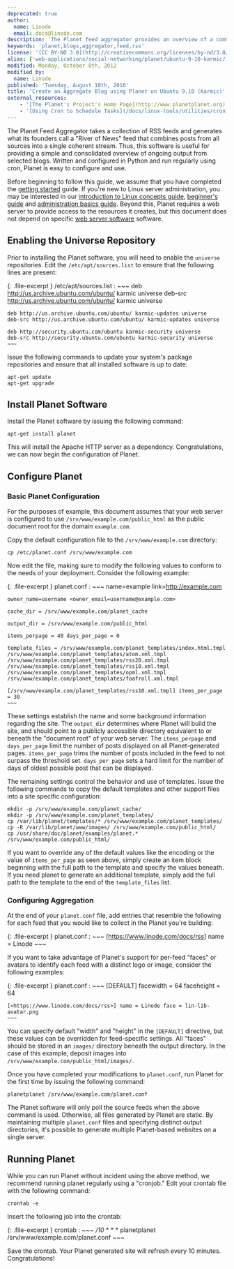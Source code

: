 ```yaml
---
deprecated: true
author:
  name: Linode
  email: docs@linode.com
description: 'The Planet feed aggregator provides an overview of a community by collecting all feeds produced by a community.'
keywords: 'planet,blogs,aggregator,feed,rss'
license: '[CC BY-ND 3.0](http://creativecommons.org/licenses/by-nd/3.0/us/)'
alias: ['web-applications/social-networking/planet/ubuntu-9-10-karmic/']
modified: Monday, October 8th, 2012
modified_by:
  name: Linode
published: 'Tuesday, August 10th, 2010'
title: 'Create an Aggregate Blog using Planet on Ubuntu 9.10 (Karmic)'
external_resources:
    - '[The Planet's Project's Home Page](http://www.planetplanet.org)'
    - '[Using Cron to Schedule Tasks](/docs/linux-tools/utilities/cron)'
---
```




The Planet Feed Aggregator takes a collection of RSS feeds and generates what its founders call a "River of News" feed that combines posts from all sources into a single coherent stream. Thus, this software is useful for providing a simple and consolidated overview of ongoing output from selected blogs. Written and configured in Python and run regularly using cron, Planet is easy to configure and use.

Before beginning to follow this guide, we assume that you have completed the [getting started](/docs/getting-started/) guide. If you're new to Linux server administration, you may be interested in our [introduction to Linux concepts guide](/docs/tools-reference/introduction-to-linux-concepts/), [beginner's guide](/docs/beginners-guide/) and [administration basics guide](/docs/using-linux/administration-basics). Beyond this, Planet requires a web server to provide access to the resources it creates, but this document does not depend on specific [web server software](/docs/web-servers/) software.

## Enabling the Universe Repository

Prior to installing the Planet software, you will need to enable the `universe` repositories. Edit the `/etc/apt/sources.list` to ensure that the following lines are present:

{: .file-excerpt }
/etc/apt/sources.list
:   ~~~
    deb http://us.archive.ubuntu.com/ubuntu/ karmic universe
    deb-src http://us.archive.ubuntu.com/ubuntu/ karmic universe

    deb http://us.archive.ubuntu.com/ubuntu/ karmic-updates universe
    deb-src http://us.archive.ubuntu.com/ubuntu/ karmic-updates universe

    deb http://security.ubuntu.com/ubuntu karmic-security universe
    deb-src http://security.ubuntu.com/ubuntu karmic-security universe
    ~~~

Issue the following commands to update your system's package repositories and ensure that all installed software is up to date:

    apt-get update
    apt-get upgrade

## Install Planet Software

Install the Planet software by issuing the following command:

    apt-get install planet

This will install the Apache HTTP server as a dependency. Congratulations, we can now begin the configuration of Planet.

## Configure Planet

### Basic Planet Configuration

For the purposes of example, this document assumes that your web server is configured to use `/srv/www/example.com/public_html` as the public document root for the domain `example.com`.

Copy the default configuration file to the `/srv/www/example.com` directory:

    cp /etc/planet.conf /srv/www/example.com

Now edit the file, making sure to modify the following values to conform to the needs of your deployment. Consider the following example:

{: .file-excerpt }
planet.conf
:   ~~~
    name=example link=http://example.com

    owner_name=username <owner_email=username@example.com>

    cache_dir = /srv/www/example.com/planet_cache

    output_dir = /srv/www/example.com/public_html

    items_perpage = 40 days_per_page = 0

    template_files = /srv/www/example.com/planet_templates/index.html.tmpl /srv/www/example.com/planet_templates/atom.xml.tmpl /srv/www/example.com/planet_templates/rss20.xml.tmpl /srv/www/example.com/planet_templates/rss10.xml.tmpl /srv/www/example.com/planet_templates/opml.xml.tmpl /srv/www/example.com/planet_templates/foafroll.xml.tmpl

    [/srv/www/example.com/planet_templates/rss10.xml.tmpl] items_per_page = 30
    ~~~

These settings establish the name and some background information regarding the site. The `output_dir` determines where Planet will build the site, and should point to a publicly accessible directory equivalent to or beneath the "document root" of your web server. The `items_perpage` and `days_per_page` limit the number of posts displayed on all Planet-generated pages. `items_per_page` trims the number of posts included in the feed to not surpass the threshold set. `days_per_page` sets a hard limit for the number of days of oldest possible post that can be displayed.

The remaining settings control the behavior and use of templates. Issue the following commands to copy the default templates and other support files into a site specific configuration:

    mkdir -p /srv/www/example.com/planet_cache/
    mkdir -p /srv/www/example.com/planet_templates/
    cp /var/lib/planet/templates/* /srv/www/example.com/planet_templates/
    cp -R /var/lib/planet/www/images/ /srv/www/example.com/public_html/
    cp /usr/share/doc/planet/examples/planet.* /srv/www/example.com/public_html/

If you want to override any of the default values like the encoding or the value of `items_per_page` as seen above, simply create an item block beginning with the full path to the template and specify the values beneath. If you need planet to generate an additional template, simply add the full path to the template to the end of the `template_files` list.

### Configuring Aggregation

At the end of your `planet.conf` file, add entries that resemble the following for each feed that you would like to collect in the Planet you're building:

{: .file-excerpt }
planet.conf
:   ~~~
    [<https://www.linode.com/docs/rss>]
    name = Linode
    ~~~

If you want to take advantage of Planet's support for per-feed "faces" or avatars to identify each feed with a distinct logo or image, consider the following examples:

{: .file-excerpt }
planet.conf
:   ~~~
    [DEFAULT] facewidth = 64 faceheight = 64

    [<https://www.linode.com/docs/rss>] name = Linode face = lin-lib-avatar.png
    ~~~

You can specify default "width" and "height" in the `[DEFAULT]` directive, but these values can be overridden for feed-specific settings. All "faces" should be stored in an `images/` directory beneath the output directory. In the case of this example, deposit images into `/srv/www/example.com/public_html/images/`.

Once you have completed your modifications to `planet.conf`, run Planet for the first time by issuing the following command:

    planetplanet /srv/www/example.com/planet.conf

The Planet software will only poll the source feeds when the above command is used. Otherwise, all files generated by Planet are static. By maintaining multiple `planet.conf` files and specifying distinct output directories, it's possible to generate multiple Planet-based websites on a single server.

## Running Planet

While you can run Planet without incident using the above method, we recommend running planet regularly using a "cronjob." Edit your crontab file with the following command:

    crontab -e

Insert the following job into the crontab:

{: .file-excerpt }
crontab
:   ~~~
    */10* * * * planetplanet /srv/www/example.com/planet.conf
    ~~~

Save the crontab. Your Planet generated site will refresh every 10 minutes. Congratulations!